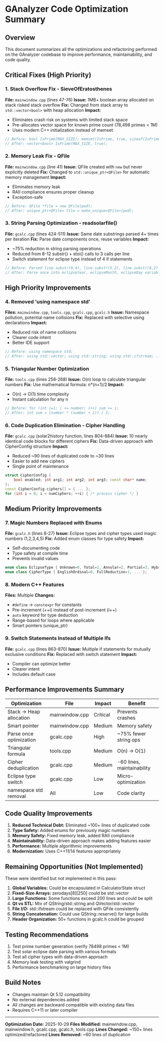 # GAnalyzer Code Optimization Summary

## Overview
This document summarizes all the optimizations and refactoring performed on the GAnalyzer codebase to improve performance, maintainability, and code quality.

## Critical Fixes (High Priority)

### 1. Stack Overflow Fix - SieveOfEratosthenes
**File:** `mainwindow.cpp` (lines 47-76)
**Issue:** 1MB+ boolean array allocated on stack risked stack overflow
**Fix:** Changed from stack array to `std::vector<bool>` with heap allocation
**Impact:** 
- Eliminates crash risk on systems with limited stack space
- Pre-allocates vector space for known prime count (78,498 primes < 1M)
- Uses modern C++ initialization instead of memset

```cpp
// Before: bool IsPrime[MAX_SIZE]; memset(IsPrime, true, sizeof(IsPrime));
// After: vector<bool> IsPrime(MAX_SIZE, true);
```

### 2. Memory Leak Fix - QFile
**File:** `mainwindow.cpp` (line 41)
**Issue:** QFile created with `new` but never explicitly deleted
**Fix:** Changed to `std::unique_ptr<QFile>` for automatic memory management
**Impact:**
- Eliminates memory leak
- RAII compliance ensures proper cleanup
- Exception-safe

```cpp
// Before: QFile *file = new QFile(pwd);
// After: unique_ptr<QFile> file = make_unique<QFile>(pwd);
```

### 3. String Parsing Optimization - readsolarfile()
**File:** `gcalc.cpp` (lines 424-511)
**Issue:** Same date substrings parsed 4+ times per iteration
**Fix:** Parse date components once, reuse variables
**Impact:**
- ~75% reduction in string parsing operations
- Reduced from 8-12 substr() + stoi() calls to 3 calls per line
- Switch statement for eclipse type instead of 4 if statements

```cpp
// Before: Parsed line.substr(0,4), line.substr(5,2), line.substr(8,2) multiple times
// After: Parse once into eclipseYear, eclipseMonth, eclipseDay variables
```

## High Priority Improvements

### 4. Removed 'using namespace std'
**Files:** `mainwindow.cpp`, `tools.cpp`, `gcalc.cpp`, `gcalc.h`
**Issue:** Namespace pollution, potential name collisions
**Fix:** Replaced with selective using declarations
**Impact:**
- Reduced risk of name collisions
- Clearer code intent
- Better IDE support

```cpp
// Before: using namespace std;
// After: using std::vector; using std::string; using std::ifstream; ...
```

### 5. Triangular Number Optimization
**File:** `tools.cpp` (lines 258-268)
**Issue:** O(n) loop to calculate triangular numbers
**Fix:** Use mathematical formula: n*(n+1)/2
**Impact:**
- O(n) → O(1) time complexity
- Instant calculation for any n

```cpp
// Before: for (int i=1; i <= number; i++) sum += i;
// After: int sum = (number * (number + 1)) / 2;
```

### 6. Code Duplication Elimination - Cipher Handling
**File:** `gcalc.cpp` (solar2history function, lines 804-884)
**Issue:** 10 nearly identical code blocks for different ciphers
**Fix:** Data-driven approach with CipherConfig structure
**Impact:**
- Reduced ~90 lines of duplicated code to ~30 lines
- Easier to add new ciphers
- Single point of maintenance

```cpp
struct CipherConfig {
    bool enabled; int arg1; int arg2; int arg3; const char* name;
};
const CipherConfig ciphers[] = { ... };
for (int i = 0; i < numCiphers; ++i) { /* process cipher */ }
```

## Medium Priority Improvements

### 7. Magic Numbers Replaced with Enums
**File:** `gcalc.h` (lines 8-27)
**Issue:** Eclipse types and cipher types used magic numbers (1,2,3,4,5)
**Fix:** Added enum classes for type safety
**Impact:**
- Self-documenting code
- Type safety at compile time
- Prevents invalid values

```cpp
enum class EclipseType { Unknown=0, Total=1, Annular=2, Partial=3, Hybrid=4, All=5 };
enum class CipherType { EnglishOrdinal=0, FullReduction=1, ... };
```

### 8. Modern C++ Features
**Files:** Multiple
**Changes:**
- `#define` → `constexpr` for constants
- Pre-increment (++i) instead of post-increment (i++)
- `auto` keyword for type deduction
- Range-based for loops where applicable
- Smart pointers (unique_ptr)

### 9. Switch Statements Instead of Multiple Ifs
**File:** `gcalc.cpp` (lines 863-870)
**Issue:** Multiple if statements for mutually exclusive conditions
**Fix:** Replaced with switch statement
**Impact:**
- Compiler can optimize better
- Clearer intent
- Includes default case

## Performance Improvements Summary

| Optimization | File | Impact | Benefit |
|--------------|------|--------|---------|
| Stack → Heap allocation | mainwindow.cpp | Critical | Prevents crashes |
| Smart pointer | mainwindow.cpp | Medium | Memory safety |
| Parse once optimization | gcalc.cpp | High | ~75% fewer string ops |
| Triangular formula | tools.cpp | Medium | O(n) → O(1) |
| Cipher deduplication | gcalc.cpp | Medium | -60 lines, maintainability |
| Eclipse type switch | gcalc.cpp | Low | Micro-optimization |
| namespace std removal | All | Low | Code clarity |

## Code Quality Improvements

1. **Reduced Technical Debt:** Eliminated ~100+ lines of duplicated code
2. **Type Safety:** Added enums for previously magic numbers
3. **Memory Safety:** Fixed memory leak, added RAII compliance
4. **Maintainability:** Data-driven approach makes adding features easier
5. **Performance:** Multiple algorithmic improvements
6. **Modernization:** Uses C++11/14 features appropriately

## Remaining Opportunities (Not Implemented)

These were identified but not implemented in this pass:

1. **Global Variables:** Could be encapsulated in CalculatorState struct
2. **Fixed-Size Arrays:** zerodays[8][250] could be std::vector
3. **Large Functions:** Some functions exceed 200 lines and could be split
4. **Qt vs STL:** Mix of QString/std::string and QVector/std::vector
5. **File I/O:** std::ifstream could be replaced with QFile consistently
6. **String Concatenation:** Could use QString::reserve() for large builds
7. **Header Organization:** 50+ functions in gcalc.h could be grouped

## Testing Recommendations

1. Test prime number generation (verify 78498 primes < 1M)
2. Test solar eclipse date parsing with various formats
3. Test all cipher types with data-driven approach
4. Memory leak testing with valgrind
5. Performance benchmarking on large history files

## Build Notes

- Changes maintain Qt 5.12 compatibility
- No external dependencies added
- All changes are backward compatible with existing data files
- Requires C++11 or later compiler

---

**Optimization Date:** 2025-10-29
**Files Modified:** mainwindow.cpp, mainwindow.h, gcalc.cpp, gcalc.h, tools.cpp
**Lines Changed:** ~150+ lines optimized/refactored
**Lines Removed:** ~60 lines of duplication
